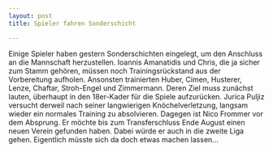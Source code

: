 ```yaml
---
layout: post
title: Spieler fahren Sonderschicht

---
```


Einige Spieler haben gestern Sonderschichten eingelegt, um den Anschluss an die Mannschaft herzustellen. Ioannis Amanatidis und Chris, die ja sicher zum Stamm gehören, müssen noch Trainingsrückstand aus der Vorbereitung aufholen. Ansonsten trainierten Huber, Cimen, Husterer, Lenze, Chaftar, Stroh-Engel und Zimmermann. Deren Ziel muss zunächst lauten, überhaupt in den 18er-Kader für die Spiele aufzurücken. Jurica Puljiz versucht derweil nach seiner langwierigen Knöchelverletzung, langsam wieder ein normales Training zu absolvieren. Dagegen ist Nico Frommer vor dem Absprung. Er möchte bis zum Transferschluss Ende August einen neuen Verein gefunden haben. Dabei würde er auch in die zweite Liga gehen. Eigentlich müsste sich da doch etwas machen lassen...


